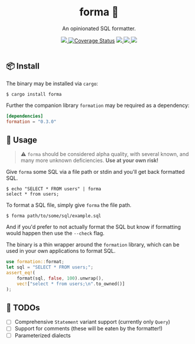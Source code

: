 <h1 align="center">
forma 🐚
</h1>

<p align="center">
An opinionated SQL formatter.
</p>

<div align="center">
<a href="https://github.com/maxcountryman/forma/actions">
<img src="https://github.com/maxcountryman/forma/workflows/Main/badge.svg"/>
</a>
<a href='https://coveralls.io/github/maxcountryman/forma?branch=master'><img src='https://coveralls.io/repos/github/maxcountryman/forma/badge.svg?branch=master' alt='Coverage Status' /></a>
<a href="https://crates.io/crates/forma">
<img src="http://meritbadge.herokuapp.com/forma"/>
</a>
<a href="http://docs.rs/formation">
<img src="https://docs.rs/formation/badge.svg"/>
</a>  
<a href="https://maxcountryman.github.io/forma">
<img src="https://img.shields.io/badge/docs-master-green.svg"/>
</a>
</div>

<br />

## 📦 Install

The binary may be installed via `cargo`:

```
$ cargo install forma
```

Further the companion library `formation` may be required as a dependency:

```toml
[dependencies]
formation = "0.3.0"
```

## 🤸 Usage

> ⚠️ `forma` should be considered alpha quality, with several known, and many
more unknown deficiencies. **Use at your own risk!**

Give `forma` some SQL via a file path or stdin and you'll get back formatted
SQL.

```
$ echo "SELECT * FROM users" | forma
select * from users;
```

To format a SQL file, simply give `forma` the file path.

```
$ forma path/to/some/sql/example.sql
```

And if you'd prefer to not actually format the SQL but know if formatting
would happen then use the `--check` flag.

The binary is a thin wrapper around the `formation` library, which can be used
in your own applications to format SQL.

```rust
use formation::format;
let sql = "SELECT * FROM users;";
assert_eq!(
    format(sql, false, 100).unwrap(),
    vec!["select * from users;\n".to_owned()]
);
```

## 🚧 TODOs

- [ ] Comprehensive `Statement` variant support (currently only `Query`)
- [ ] Support for comments (these will be eaten by the formatter!)
- [ ] Parameterized dialects
